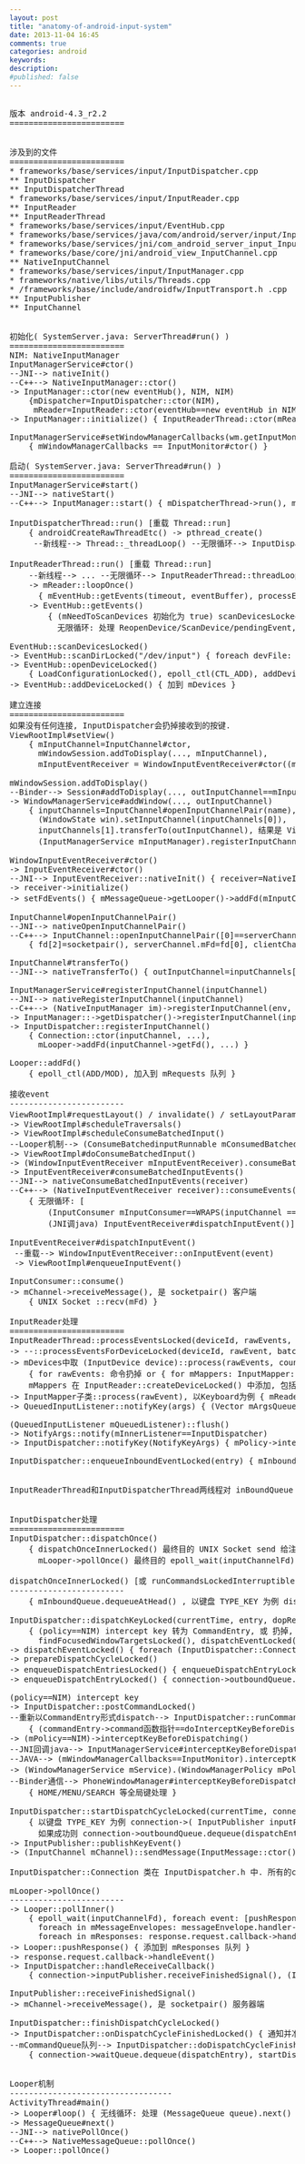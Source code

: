 ```yaml
---
layout: post
title: "anatomy-of-android-input-system"
date: 2013-11-04 16:45
comments: true
categories: android
keywords: 
description: 
#published: false
---
```


<pre>

版本 android-4.3_r2.2
========================


涉及到的文件
========================
* frameworks/base/services/input/InputDispatcher.cpp
** InputDispatcher
** InputDispatcherThread
* frameworks/base/services/input/InputReader.cpp
** InputReader
** InputReaderThread
* frameworks/base/services/input/EventHub.cpp
* frameworks/base/services/java/com/android/server/input/InputManagerService.java
* frameworks/base/services/jni/com_android_server_input_InputManagerService.cpp
* frameworks/base/core/jni/android_view_InputChannel.cpp
** NativeInputChannel
* frameworks/base/services/input/InputManager.cpp
* frameworks/native/libs/utils/Threads.cpp
* /frameworks/base/include/androidfw/InputTransport.h .cpp
** InputPublisher
** InputChannel


初始化( SystemServer.java: ServerThread#run() )
========================
NIM: NativeInputManager
InputManagerService#ctor()
--JNI--> nativeInit()
--C++--> NativeInputManager::ctor()
-> InputManager::ctor(new eventHub(), NIM, NIM)
    {mDispatcher=InputDispatcher::ctor(NIM),
     mReader=InputReader::ctor(eventHub==new eventHub in NIM, NIM, mDispatcher), InputReader::mQueuedListener=QueuedInputListener::ctor(mDispatcher)) }
-> InputManager::initialize() { InputReaderThread::ctor(mReader), InputDispatcherThread::ctor() }

InputManagerService#setWindowManagerCallbacks(wm.getInputMonitor())
    { mWindowManagerCallbacks == InputMonitor#ctor() }

启动( SystemServer.java: ServerThread#run() )
========================
InputManagerService#start()
--JNI--> nativeStart()
--C++--> InputManager::start() { mDispatcherThread->run(), mReaderThread->run() }

InputDispatcherThread::run() [重载 Thread::run]
    { androidCreateRawThreadEtc() -> pthread_create()
     --新线程--> Thread::_threadLoop() --无限循环--> InputDispatcherThread::threadLoop() -> Dispatcher::dispatchOnce() }

InputReaderThread::run() [重载 Thread::run]
    --新线程--> ... --无限循环--> InputReaderThread::threadLoop()
    -> mReader::loopOnce()
      { mEventHub::getEvents(timeout, eventBuffer), processEventsLocked(eventBuffer), 更新inputDevices列表, mQueuedListener::flush() }
    -> EventHub::getEvents()
        { (mNeedToScanDevices 初始化为 true) scanDevicesLocked(),
          无限循环: 处理 ReopenDevice/ScanDevice/pendingEvent, epoll_wait(device_fds) 获取 pendingEvent }

EventHub::scanDevicesLocked()
-> EventHub::scanDirLocked("/dev/input") { foreach devFile: openDeviceLocked(devname) }
-> EventHub::openDeviceLocked()
    { LoadConfigurationLocked(), epoll_ctl(CTL_ADD), addDeviceLocked() }
-> EventHub::addDeviceLocked() { 加到 mDevices }

建立连接
========================
如果没有任何连接, InputDispatcher会扔掉接收到的按键.
ViewRootImpl#setView()
    { mInputChannel=InputChannel#ctor,
      mWindowSession.addToDisplay(..., mInputChannel),
      mInputEventReceiver = WindowInputEventReceiver#ctor((mInputChannel==transfer过来的客户端channel), Looper.myLooper()) }

mWindowSession.addToDisplay()
--Binder--> Session#addToDisplay(..., outInputChannel==mInputChannel)
-> WindowManagerService#addWindow(..., outInputChannel)
    { inputChannels=InputChannel#openInputChannelPair(name),
      (WindowState win).setInputChannel(inputChannels[0]),
      inputChannels[1].transferTo(outInputChannel), 结果是 ViewRootImpl#mInputChannel 赋值为 socketpair() 客户端
      (InputManagerService mInputManager).registerInputChannel(win.mInputChannel==inputChannels[0], ...), 结果是 InputDispatcher 中一个 Connection::inputChannel 赋值为 socketpair() 服务器端 }

WindowInputEventReceiver#ctor()
-> InputEventReceiver#ctor()
--JNI--> InputEventReceiver::nativeInit() { receiver=NativeInputEventReceiver::ctor(), receiver->initialize() }
-> receiver->initialize()
-> setFdEvents() { mMessageQueue->getLooper()->addFd(mInputConsumer.getChannel()->getFd()) 客户端, ViewRootImpl Looper }

InputChannel#openInputChannelPair()
--JNI--> nativeOpenInputChannelPair()
--C++--> InputChannel::openInputChannelPair([0]==serverChannel, [1]==clientChannel)
    { fd[2]=socketpair(), serverChannel.mFd=fd[0], clientChannel.mFd=fd[1] }

InputChannel#transferTo()
--JNI--> nativeTransferTo() { outInputChannel=inputChannels[1], inputChannels[1]==null }

InputManagerService#registerInputChannel(inputChannel)
--JNI--> nativeRegisterInputChannel(inputChannel)
--C++--> (NativeInputManager im)->registerInputChannel(env, inputChannel, ...)
-> InputManager::->getDispatcher()->registerInputChannel(inputChannel, ...)
-> InputDispatcher::registerInputChannel()
    { Connection::ctor(inputChannel, ...),
      mLooper->addFd(inputChannel->getFd(), ...) }

Looper::addFd()
    { epoll_ctl(ADD/MOD), 加入到 mRequests 队列 }

接收event
------------------------
ViewRootImpl#requestLayout() / invalidate() / setLayoutParams() 等
-> ViewRootImpl#scheduleTraversals()
-> ViewRootImpl#scheduleConsumeBatchedInput()
--Looper机制--> (ConsumeBatchedinputRunnable mConsumedBatchedInputRunnable)#run()
-> ViewRootImpl#doConsumeBatchedInput()
-> (WindowInputEventReceiver mInputEventReceiver).consumeBatchedInputEvents()
-> InputEventReceiver#consumeBatchedInputEvents()
--JNI--> nativeConsumeBatchedInputEvents(receiver)
--C++--> (NativeInputEventReceiver receiver)::consumeEvents()
    { 无限循环: [
        (InputConsumer mInputConsumer==WRAPS(inputChannel == InputEventReceiver 构造时传入)).consume(),
        (JNI调java) InputEventReceiver#dispatchInputEvent()] }

InputEventReceiver#dispatchInputEvent()
 --重载--> WindowInputEventReceiver::onInputEvent(event)
 -> ViewRootImpl#enqueueInputEvent()

InputConsumer::consume()
-> mChannel->receiveMessage(), 是 socketpair() 客户端
    { UNIX Socket ::recv(mFd) }

InputReader处理
========================
InputReaderThread::processEventsLocked(deviceId, rawEvents, count)
-> --::processEventsForDeviceLocked(deviceId, rawEvent, batchSize) [或 add/remove)DeviceLocked / handleConfigurationChangedLocked]
-> mDevices中取 (InputDevice device)::process(rawEvents, count)
    { for rawEvents: 命令扔掉 or { for mMappers: InputMapper::process(rawEvent) } }
    mMappers 在 InputReader::createDeviceLocked() 中添加, 包括 (Switch/Vibrator/Keyboard/Cursor/MultiTouch/SingleTouch/Joystick)InputMapper
-> InputMapper子类::process(rawEvent), 以Keyboard为例 { mReader->mQueuedListener::notifyKey(args) }
-> QueuedInputListener::notifyKey(args) { (Vector<NotifyArgs*> mArgsQueue).push(new NotifyKeyArgs(*args)) }

(QueuedInputListener mQueuedListener)::flush()
-> NotifyArgs::notify(mInnerListener==InputDispatcher)
-> InputDispatcher::notifyKey(NotifyKeyArgs) { mPolicy->interceptKeyBeforeQueueing(), enqueueInboundEventLocked(newEntry) }

InputDispatcher::enqueueInboundEventLocked(entry) { mInboundQueue.enqueueAtTail(entry) }


InputReaderThread和InputDispatcherThread两线程对 inBoundQueue 的访问是通过 InputDispatcher::mLock 锁来保护的.


InputDispatcher处理
========================
InputDispatcher::dispatchOnce()
    { dispatchOnceInnerLocked() 最终目的 UNIX Socket send 给注册的 inputChannel,
      mLooper->pollOnce() 最终目的 epoll_wait(inputChannelFd) 确认应用返回的已处理消息 }

dispatchOnceInnerLocked() [或 runCommandsLockedInterruptible()]
------------------------
    { mInboundQueue.dequeueAtHead() , 以键盘 TYPE_KEY 为例 dispatchKeyLocked() }

InputDispatcher::dispatchKeyLocked(currentTime, entry, dopReason, nextWakeupTime)
    { (policy==NIM) intercept key 转为 CommandEntry, 或 扔掉, 或
      findFocusedWindowTargetsLocked(), dispatchEventLocked(currentTime, entry, inputTargets) }
-> dispatchEventLocked() { foreach (InputDispatcher::Connection connection): prepareDispatchCycleLocked() }
-> prepareDispatchCycleLocked()
-> enqueueDispatchEntriesLocked() { enqueueDispatchEntryLocked(), 若之前为空则 startDispatchCycleLocked() }
-> enqueueDispatchEntryLocked() { connection->outboundQueue.enqueueAtTail(dispatchEntry) }

(policy==NIM) intercept key
-> InputDispatcher::postCommandLocked()
--重新以CommandEntry形式dispatch--> InputDispatcher::runCommandsLockedInterruptible()
    { (commandEntry->command函数指针==doInterceptKeyBeforeDispatchingLockedInterruptible)(commandEntry) }
-> (mPolicy==NIM)->interceptKeyBeforeDispatching()
--JNI回调java--> InputManagerService#interceptKeyBeforeDispatching()
--JAVA--> (mWindowManagerCallbacks==InputMonitor).interceptKeyBeforeDispatching()
-> (WindowManagerService mService).(WindowManagerPolicy mPolicy==Binder通信的PhoneWindowManager).interceptKeyBeforeDispatching()
--Binder通信--> PhoneWindowManager#interceptKeyBeforeDispatching()
    { HOME/MENU/SEARCH 等全局键处理 }

InputDispatcher::startDispatchCycleLocked(currentTime, connection)
    { 以键盘 TYPE_KEY 为例 connection->( InputPublisher inputPublisher ==WRAPS(mChannel)== connection 建立时的 inputChannel == NativeInputChannel 建立时的 inputChannel )->publishKeyEvent(),
      如果成功则 connection->outboundQueue.dequeue(dispatchEntry), connection->waitQueue.enqueueAtTail(dispatchEntry) }
-> InputPublisher::publishKeyEvent()
-> (InputChannel mChannel)::sendMessage(InputMessage::ctor()) { UNIX Socket ::send(mFd, msg ...) }

InputDispatcher::Connection 类在 InputDispatcher.h 中. 所有的connection在 InputDispatcher::registerInputChannel() 中注册.

mLooper->pollOnce()
------------------------
-> Looper::pollInner()
    { epoll_wait(inputChannelFd), foreach event: [pushResponse(events, mRequests[idx])],
      foreach in mMessageEnvelopes: messageEnvelope.handler->handleMessage(messageEnvelope.messge),
      foreach in mResponses: response.request.callback->handleEvent() }
-> Looper::pushResponse() { 添加到 mResponses 队列 }
-> response.request.callback->handleEvent()
-> InputDispatcher::handleReceiveCallback()
    { connection->inputPublisher.receiveFinishedSignal(), (InputDispatcher d)->finishDispatchCycleLocked() }

InputPublisher::receiveFinishedSignal()
-> mChannel->receiveMessage(), 是 socketpair() 服务器端

InputDispatcher::finishDispatchCycleLocked()
-> InputDispatcher::onDispatchCycleFinishedLocked() { 通知并准备下个 dispatch cycle }
--mCommandQueue队列--> InputDispatcher::doDispatchCycleFinishedLockedInterruptible()
    { connection->waitQueue.dequeue(dispatchEntry), startDispatchCycleLocked() }


Looper机制
----------------------------------
ActivityThread#main()
-> Looper#loop() { 无线循环: 处理 (MessageQueue queue).next() }
-> MessageQueue#next()
--JNI--> nativePollOnce()
--C++--> NativeMessageQueue::pollOnce()
-> Looper::pollOnce()

</pre>